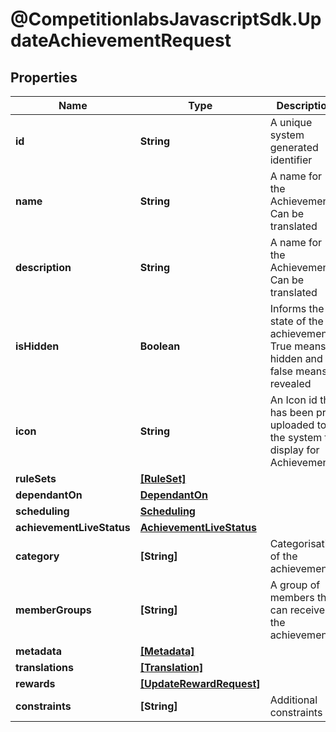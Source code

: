 # @CompetitionlabsJavascriptSdk.UpdateAchievementRequest

## Properties

Name | Type | Description | Notes
------------ | ------------- | ------------- | -------------
**id** | **String** | A unique system generated identifier | 
**name** | **String** | A name for the Achievement. Can be translated | [optional] 
**description** | **String** | A name for the Achievement. Can be translated | [optional] 
**isHidden** | **Boolean** | Informs the state of the achievement. True means hidden and false means revealed | [optional] [default to false]
**icon** | **String** | An Icon id that has been pre uploaded to the system to display for Achievement | [optional] 
**ruleSets** | [**[RuleSet]**](docs/RuleSet.md) |  | [optional] 
**dependantOn** | [**DependantOn**](docs/DependantOn.md) |  | [optional] 
**scheduling** | [**Scheduling**](docs/Scheduling.md) |  | [optional] 
**achievementLiveStatus** | [**AchievementLiveStatus**](docs/AchievementLiveStatus.md) |  | [optional] 
**category** | **[String]** | Categorisation of the achievements | [optional] 
**memberGroups** | **[String]** | A group of members that can receive the achievement | [optional] 
**metadata** | [**[Metadata]**](docs/Metadata.md) |  | [optional] 
**translations** | [**[Translation]**](docs/Translation.md) |  | [optional] 
**rewards** | [**[UpdateRewardRequest]**](docs/UpdateRewardRequest.md) |  | [optional] 
**constraints** | **[String]** | Additional constraints | [optional] 


